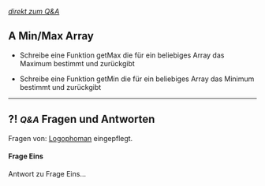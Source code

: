 *[direkt zum Q&A](#-qa-fragen-und-antworten)*

## **A** Min/Max Array


- Schreibe eine Funktion getMax die für ein beliebiges Array das Maximum bestimmt und zurückgibt

- Schreibe eine Funktion getMin die für ein beliebiges Array das Minimum bestimmt und zurückgibt

---

## **?! _<small>Q&A</small>_** Fragen und Antworten

Fragen von: [Logophoman](https://github.com/Logophoman) eingepflegt.

#### Frage Eins
Antwort zu Frage Eins...

